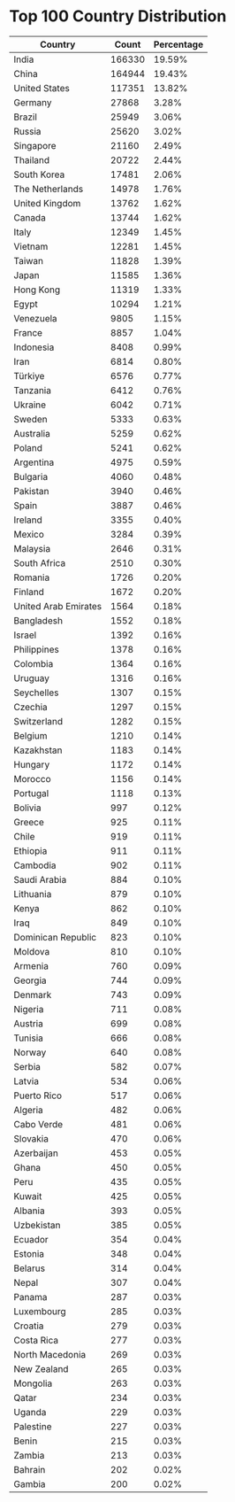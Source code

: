 # Top 100 Country Distribution
| Country | Count | Percentage |
|----|----|----|
| India | 166330 | 19.59% |
| China | 164944 | 19.43% |
| United States | 117351 | 13.82% |
| Germany | 27868 | 3.28% |
| Brazil | 25949 | 3.06% |
| Russia | 25620 | 3.02% |
| Singapore | 21160 | 2.49% |
| Thailand | 20722 | 2.44% |
| South Korea | 17481 | 2.06% |
| The Netherlands | 14978 | 1.76% |
| United Kingdom | 13762 | 1.62% |
| Canada | 13744 | 1.62% |
| Italy | 12349 | 1.45% |
| Vietnam | 12281 | 1.45% |
| Taiwan | 11828 | 1.39% |
| Japan | 11585 | 1.36% |
| Hong Kong | 11319 | 1.33% |
| Egypt | 10294 | 1.21% |
| Venezuela | 9805 | 1.15% |
| France | 8857 | 1.04% |
| Indonesia | 8408 | 0.99% |
| Iran | 6814 | 0.80% |
| Türkiye | 6576 | 0.77% |
| Tanzania | 6412 | 0.76% |
| Ukraine | 6042 | 0.71% |
| Sweden | 5333 | 0.63% |
| Australia | 5259 | 0.62% |
| Poland | 5241 | 0.62% |
| Argentina | 4975 | 0.59% |
| Bulgaria | 4060 | 0.48% |
| Pakistan | 3940 | 0.46% |
| Spain | 3887 | 0.46% |
| Ireland | 3355 | 0.40% |
| Mexico | 3284 | 0.39% |
| Malaysia | 2646 | 0.31% |
| South Africa | 2510 | 0.30% |
| Romania | 1726 | 0.20% |
| Finland | 1672 | 0.20% |
| United Arab Emirates | 1564 | 0.18% |
| Bangladesh | 1552 | 0.18% |
| Israel | 1392 | 0.16% |
| Philippines | 1378 | 0.16% |
| Colombia | 1364 | 0.16% |
| Uruguay | 1316 | 0.16% |
| Seychelles | 1307 | 0.15% |
| Czechia | 1297 | 0.15% |
| Switzerland | 1282 | 0.15% |
| Belgium | 1210 | 0.14% |
| Kazakhstan | 1183 | 0.14% |
| Hungary | 1172 | 0.14% |
| Morocco | 1156 | 0.14% |
| Portugal | 1118 | 0.13% |
| Bolivia | 997 | 0.12% |
| Greece | 925 | 0.11% |
| Chile | 919 | 0.11% |
| Ethiopia | 911 | 0.11% |
| Cambodia | 902 | 0.11% |
| Saudi Arabia | 884 | 0.10% |
| Lithuania | 879 | 0.10% |
| Kenya | 862 | 0.10% |
| Iraq | 849 | 0.10% |
| Dominican Republic | 823 | 0.10% |
| Moldova | 810 | 0.10% |
| Armenia | 760 | 0.09% |
| Georgia | 744 | 0.09% |
| Denmark | 743 | 0.09% |
| Nigeria | 711 | 0.08% |
| Austria | 699 | 0.08% |
| Tunisia | 666 | 0.08% |
| Norway | 640 | 0.08% |
| Serbia | 582 | 0.07% |
| Latvia | 534 | 0.06% |
| Puerto Rico | 517 | 0.06% |
| Algeria | 482 | 0.06% |
| Cabo Verde | 481 | 0.06% |
| Slovakia | 470 | 0.06% |
| Azerbaijan | 453 | 0.05% |
| Ghana | 450 | 0.05% |
| Peru | 435 | 0.05% |
| Kuwait | 425 | 0.05% |
| Albania | 393 | 0.05% |
| Uzbekistan | 385 | 0.05% |
| Ecuador | 354 | 0.04% |
| Estonia | 348 | 0.04% |
| Belarus | 314 | 0.04% |
| Nepal | 307 | 0.04% |
| Panama | 287 | 0.03% |
| Luxembourg | 285 | 0.03% |
| Croatia | 279 | 0.03% |
| Costa Rica | 277 | 0.03% |
| North Macedonia | 269 | 0.03% |
| New Zealand | 265 | 0.03% |
| Mongolia | 263 | 0.03% |
| Qatar | 234 | 0.03% |
| Uganda | 229 | 0.03% |
| Palestine | 227 | 0.03% |
| Benin | 215 | 0.03% |
| Zambia | 213 | 0.03% |
| Bahrain | 202 | 0.02% |
| Gambia | 200 | 0.02% |
